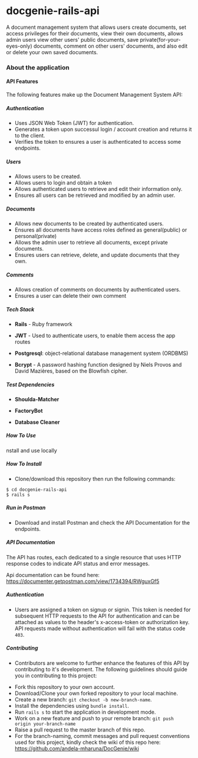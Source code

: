 # docgenie-rails-api
A document management system that allows users create documents, set access privileges for their documents, view their own documents, allows admin users view other users' public documents, save private(for-your-eyes-only) documents, comment on other users' documents, and also edit or delete your own saved documents.

### About the application

#### API Features

The following features make up the Document Management System API:

##### Authentication

* Uses JSON Web Token (JWT) for authentication.
* Generates a token upon successul login / account creation and returns it to the client.
* Verifies the token to ensures a user is authenticated to access some endpoints.

##### Users

* Allows users to be created.
* Allows users to login and obtain a token
* Allows authenticated users to retrieve and edit their information only.
* Ensures all users can be retrieved and modified by an admin user.

##### Documents

* Allows new documents to be created by authenticated users.
* Ensures all documents have access roles defined as general(public) or personal(private)
* Allows the admin user to retrieve all documents, except private documents.
* Ensures users can retrieve, delete, and update documents that they own.

##### Comments

* Allows creation of comments on documents by authenticated users.
* Ensures a user can delete their own comment


##### Tech Stack
* **Rails** - Ruby framework
* **JWT** - Used to authenticate users, to enable them access the app routes

* **Postgresql**: object-relational database management system (ORDBMS)

* **Bcrypt** - A password hashing function designed by Niels Provos and David Mazières, based on the Blowfish cipher.

##### Test Dependencies

* **Shoulda-Matcher**

* **FactoryBot**

* **Database Cleaner**

##### How To Use

nstall and use locally

##### How To Install

* Clone/download this repository then run the following commands:
```
$ cd docgenie-rails-api
$ rails s
```

##### Run in Postman

* Download and install Postman and check the API Documentation for the endpoints.

##### API Documentation

The API has routes, each dedicated to a single resource that uses HTTP response codes to indicate API status and error messages.

Api documentation can be found here:
https://documenter.getpostman.com/view/1734394/RWguxGf5

##### Authentication

* Users are assigned a token on signup or signin. This token is needed for subsequent HTTP requests to the API for authentication and can be attached as values to the header's x-access-token or authorization key. API requests made without authentication will fail with the status code `403`.

##### Contributing

- Contributors are welcome to further enhance the features of this API by contributing to it's development. The following guidelines should guide you in contributing to this project:

* Fork this repository to your own account.
* Download/Clone your own forked repository to your local machine.
* Create a new branch: `git checkout -b new-branch-name`.
* Install the dependencies using `bundle install`.
* Run `rails s` to start the application in development mode.
* Work on a new feature and push to your remote branch: `git push origin your-branch-name`
* Raise a pull request to the master branch of this repo.
* For the branch-naming, commit messages and pull request conventions used for this project, kindly check the wiki
of this repo here: <https://github.com/andela-mharuna/DocGenie/wiki>

